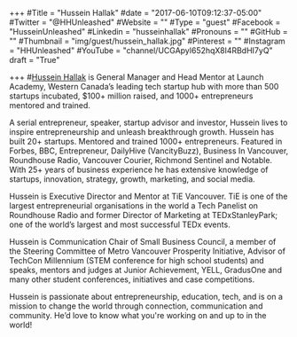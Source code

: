 +++
#Title = "Hussein Hallak"
#date = "2017-06-10T09:12:37-05:00"
#Twitter = "@HHUnleashed"
#Website = ""
#Type = "guest"
#Facebook = "HusseinUnleashed"
#Linkedin = "husseinhallak"
#Pronouns = ""
#GitHub = ""
#Thumbnail = "img/guest/hussein_hallak.jpg"
#Pinterest = ""
#Instagram = "HHUnleashed"
#YouTube = "channel/UCGApyl652hqX8l4RBdHI7yQ"
draft = "True"

+++
#[Hussein Hallak](https://www.linkedin.com/in/husseinhallak/) is General Manager and Head Mentor at Launch Academy, Western Canada’s leading tech startup hub with more than 500 startups incubated, $100+ million raised, and 1000+ entrepreneurs mentored and trained.

A serial entrepreneur, speaker, startup advisor and investor, Hussein lives to inspire entrepreneurship and unleash breakthrough growth. Hussein has built 20+ startups. Mentored and trained 1000+ entrepreneurs. Featured in Forbes, BBC, Entrepreneur, DailyHive (VancityBuzz), Business In Vancouver, Roundhouse Radio, Vancouver Courier, Richmond Sentinel and Notable. With 25+ years of business experience he has extensive knowledge of startups, innovation, strategy, growth, marketing, and social media.


Hussein is Executive Director and Mentor at TiE Vancouver. TiE is one of the largest entrepreneurial organisations in the world a Tech Panelist on Roundhouse Radio and former Director of Marketing at TEDxStanleyPark; one of the world’s largest and most successful TEDx events.

Hussein is Communication Chair of Small Business Council,  a member of the Steering Committee of Metro Vancouver Prosperity Initiative, Advisor of TechCon Millennium (STEM conference for high school students) and speaks, mentors and judges at Junior Achievement, YELL, GradusOne and many other student conferences, initiatives and case competitions.

Hussein is passionate about entrepreneurship, education, tech, and is on a mission to change the world through connection, communication and community. He’d love to know what you're working on and up to in the world!
